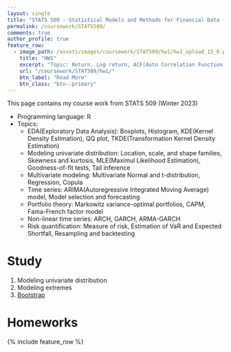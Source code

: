 ```yaml
---
layout: single
title: "STATS 509 - Statistical Models and Methods for Financial Data (In progress)"
permalink: /coursework/STATS509/
comments: true
author_profile: true
feature_row:
  - image_path: /assets/images/coursework/STAT509/hw1/hw1_upload_15_0.png
    title: "HW1"
    excerpt: "Topic: Return, Log return, ACF(Auto Correlation Function), QQ plot, VaR(Value at Risk), Coupon bond"
    url: "/coursework/STAT509/hw1/"
    btn_label: "Read More"
    btn_class: "btn--primary"	
---
```


This page contains my course work from STATS 509 (Winter 2023)

- Programming language: R
- Topics: 
    - EDA(Exploratory Data Analysis): Boxplots, Histogram, KDE(Kernel Density Estimation), QQ plot, TKDE(Transformation Kernel Density Estimation)
    - Modeling univariate distribution: Location, scale, and shape families, Skewness and kurtosis, MLE(Maximul Likelihood Estimation), Goodness-of-fit tests, Tail inference
    - Multivariate modeling: Multivariate Normal and t-distribution, Regression, Copula
    - Time series: ARIMA(Autoregressive Integrated Moving Average) model, Model selection and forecasting
    - Portfolio theory: Markowitz variance-optimal portfolios, CAPM, Fama-French factor model
    - Non-linear time series: ARCH, GARCH, ARMA-GARCH
    - Risk quantification: Measure of risk, Estimation of VaR and Expected Shortfall, Resampling and backtesting
# Study

1. Modeling univariate distribution 
2. Modeling extremes 
3. [Bootstrap](https://junwoo-data.github.io/coursework/STATS509/study/bootstrap/)

# Homeworks

{% include feature_row %}